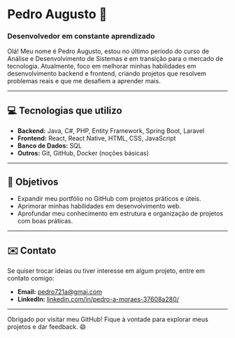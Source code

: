 # Pedro Augusto 👋

### Desenvolvedor em constante aprendizado

Olá! Meu nome é Pedro Augusto, estou no último período do curso de Análise e Desenvolvimento de Sistemas e em transição para o mercado de tecnologia. Atualmente, foco em melhorar minhas habilidades em desenvolvimento backend e frontend, criando projetos que resolvem problemas reais e que me desafiem a aprender mais.

---

## 💻 Tecnologias que utilizo
- **Backend:** Java, C#, PHP, Entity Framework, Spring Boot, Laravel
- **Frontend:** React, React Native, HTML, CSS, JavaScript
- **Banco de Dados:** SQL
- **Outros:** Git, GitHub, Docker (noções básicas)

---

## 🎯 Objetivos
- Expandir meu portfólio no GitHub com projetos práticos e úteis.
- Aprimorar minhas habilidades em desenvolvimento web.
- Aprofundar meu conhecimento em estrutura e organização de projetos com boas práticas.

---

## ✉️ Contato
Se quiser trocar ideias ou tiver interesse em algum projeto, entre em contato comigo:  
- **Email:** [pedro721a@gmai.com](mailto:pedro721a@gmai.com)  
- **LinkedIn:** [linkedin.com/in/pedro-a-moraes-37608a280/](https://www.linkedin.com/in/pedro-a-moraes-37608a280/)

---

Obrigado por visitar meu GitHub! Fique à vontade para explorar meus projetos e dar feedback. 😄
